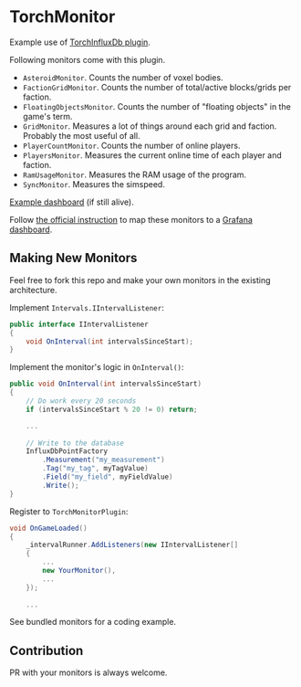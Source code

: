 TorchMonitor
===

Example use of [TorchInfluxDb plugin](https://github.com/HnZGaming/TorchInfluxDb).

Following monitors come with this plugin.

- `AsteroidMonitor`. Counts the number of voxel bodies.
- `FactionGridMonitor`. Counts the number of total/active blocks/grids per faction.
- `FloatingObjectsMonitor`. Counts the number of "floating objects" in the game's term.
- `GridMonitor`. Measures a lot of things around each grid and faction. Probably the most useful of all.
- `PlayerCountMonitor`. Counts the number of online players.
- `PlayersMonitor`. Measures the current online time of each player and faction.
- `RamUsageMonitor`. Measures the RAM usage of the program.
- `SyncMonitor`. Measures the simspeed.

[Example dashboard](http://play.se.hnz.asia:3000/d/9UUUl7pGk/hnz-gaalsien?orgId=1&refresh=30s) (if still alive).

Follow [the official instruction](https://grafana.com/docs/grafana/latest/datasources/influxdb) to map these monitors to a [Grafana dashboard](https://grafana.com).

Making New Monitors
---

Feel free to fork this repo and make your own monitors in the existing architecture.

Implement `Intervals.IIntervalListener`:

```C#
public interface IIntervalListener
{
    void OnInterval(int intervalsSinceStart);
}
```

Implement the monitor's logic in `OnInterval()`:

```C#
public void OnInterval(int intervalsSinceStart)
{
    // Do work every 20 seconds
    if (intervalsSinceStart % 20 != 0) return;

    ...
    
    // Write to the database
    InfluxDbPointFactory
        .Measurement("my_measurement")
        .Tag("my_tag", myTagValue)
        .Field("my_field", myFieldValue)
        .Write();
}
```

Register to `TorchMonitorPlugin`:

```C#
void OnGameLoaded()
{
    _intervalRunner.AddListeners(new IIntervalListener[]
    {
        ...
        new YourMonitor(),
        ...
    });
    
    ...
```

See bundled monitors for a coding example.

Contribution
---

PR with your monitors is always welcome.
